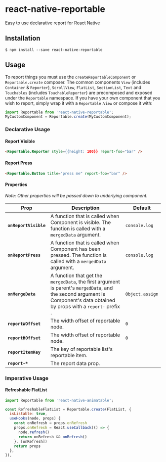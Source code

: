 # react-native-reportable
Easy to use declarative report for React Native

## Installation
`$ npm install --save react-native-reportable`

## Usage
To report things you must use the `createReportableComponent` or `Reportable.create` composer. The common components `View` (includes `Container` & `Reporter`), `ScrollView`, `FlatList`, `SectionList`, `Text` and `Touchables` (includes `TouchableReporter`) are precomposed and exposed under the `Reportable` namespace. If you have your own component that you wish to report, simply wrap it with a `Reportable.View` or compose it with:

```js
import Reportable from 'react-native-reportable';
MyCustomComponent = Reportable.create(MyCustomComponent);
```

### Declarative Usage
#### Report Visible
```html
<Reportable.Reporter style={{height: 100}} report-foo="bar" />
```

#### Report Press
```html
<Reportable.Button title="press me" report-foo="bar" />
```

#### Properties
*Note: Other properties will be passed down to underlying component.*

| Prop | Description | Default |
|---|---|---|
|**`onReportVisible`**|A function that is called when Component is visible. The function is called with a `mergedData` argument. |`console.log`|
|**`onReportPress`**|A function that is called when Component has been pressed. The function is called with a `mergedData` argument. |`console.log`|
|**`onMergeData`**|A function that get the `mergedData`, the first argument is parent's `mergedData`, and the second argument is Component's data obtained by props with a `report-` prefix . |`Object.assign`|
|**`reportWOffset`**|The width offset of reportable node. |`0`|
|**`reportHOffset`**|The width offset of reportable node. |`0`|
|**`reportItemKey`**|The key of reportable list's reportable item. ||
|**`report-*`**|The report data prop. ||

### Imperative Usage
#### Refreshable FlatList
```js
import Reportable from 'react-native-animatable';

const RefreshableFlatList = Reportable.create(FlatList, {
  isListable: true,
  useHooks(node, props) {
    const onRefresh = props.onRefresh
    props.onRefresh = React.useCallback(() => {
      node.refresh()
      return onRefresh && onRefresh()
    }, [onRefresh])
    return props
  },
}),
```
